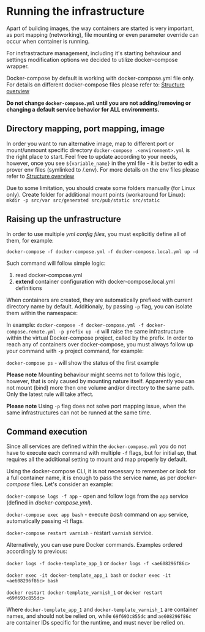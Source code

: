 # Running the infrastructure

Apart of building images, the way containers are started is very important, as port mapping (networking), file mounting or even parameter override can occur when container is running.

For insfrastracture management, including it's starting behaviour and settings modification options we decided to 
utilize docker-compose wrapper.

Docker-compose by default is working with docker-compose.yml file only. For details on different docker-compose files
 please refer to: [Structure overview](docker/02-structure-overview.md)

**Do not change `docker-compose.yml` until you are not adding/removing or changing a default service behavior for ALL
 environments.**

## Directory mapping, port mapping, image

In order you want to run alternative image, map to different port or mount/unmount specific directory `docker-compose
.<environment>.yml` is the right place to start. Feel free to update according to your needs, however, once you see 
`${variable_name}` in the yml file - it is better to edit a prover env files (symlinked to /.env). For more details 
on the env files please refer to [Structure overview](docker/02-structure-overview.md?id=symlinks)

Due to some limitation, you should create some folders manually (for Linux only).
 Create folder for additional mount points (workaround for Linux):
`mkdir -p src/var src/generated src/pub/static src/static`

## Raising up the unfrastructure

In order to use multiple _yml config files_, you must explicitly define all of them, for example:

`docker-compose -f docker-compose.yml -f docker-compose.local.yml up -d`

Such command will follow simple logic:
1) read docker-compose.yml
2) **extend** container configuration with docker-compose.local.yml definitions

When containers are created, they are automatically prefixed with current directory name by default.
Additionaly, by passing `-p` flag, you can isolate them within the namespace:

In example: `docker-compose -f docker-compose.yml -f docker-compose.remote.yml -p prefix up -d`
will raise the same infrastructure within the virtual Docker-compose project, called by the prefix.
In order to reach any of containers over docker-compose, you must always follow up your command with `-p` project 
command, for example:

`docker-compose ps` - will show the status of the first example

**Please note** Mounting behaviour might seems not to follow this logic, however, that is only caused by mounting 
nature itself. Apparently you can not mount (bind) more then one volume and/or directory to the same path. Only the latest rule will take affect.

**Please note** Using `-p` flag does not solve port mapping issue, when the same infrastructures can not be runned 
at the same time.

## Command execution

Since all services are defined within the `docker-compose.yml` you do not have to execute each command with multiple 
`-f` flags, but for initial _up_, that requires all the additional setting to mount and map properly by default.

Using the docker-compose CLI, it is not necessary to remember or look for a full container name, it is enough to pass
 the service name, as per _docker-compose_ files.
 Let's consider an example:

 `docker-compose logs -f app` - open and follow logs from the `app` service (defined in _docker-compose.yml_).

 `docker-compose exec app bash` - execute _bash_ command on `app` service, automatically passing -it flags.

 `docker-compose restart varnish` - restart `varnish` service.

 Alternatively, you can use pure Docker commands. Examples ordered accordingly to previous:

 `docker logs -f docke-template_app_1` or `docker logs -f <ae608296f86c>`

 `docker exec -it docker-template_app_1 bash` or `docker exec -it <ae608296f86c> bash`

 `docker restart docker-template_varnish_1` or `docker restart <69f693c855dc>`

Where `docker-template_app_1` and `docker-template_varnish_1` are container names, and should not
 be relied on, while  `69f693c855dc` and `ae608296f86c` are container IDs specific for the runtime, and must never be 
 relied on.
